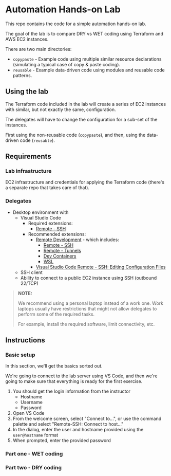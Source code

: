 # Automation Hands-on Lab

This repo contains the code for a simple automation hands-on lab.

The goal of the lab is to compare DRY vs WET coding using Terraform and AWS EC2 instances.

There are two main directories:

- `copypaste` - Example code using multiple similar resource declarations (simulating a typical case of copy & paste coding).
- `reusable` - Example data-driven code using modules and reusable code patterns.

## Using the lab

The Terraform code included in the lab will create a series of EC2 instances with similar, but not exactly the same, configuration.

The delegates will have to change the configuration for a sub-set of the instances.

First using the non-reusable code (`copypaste`), and then, using the data-driven code (`reusable`).

## Requirements

### Lab infrastructure

EC2 infrastructure and credentials for applying the Terraform code (there's a separate repo that takes care of that).

### Delegates

- Desktop environment with
  - Visual Studio Code
    - Required extensions:
      - [Remote - SSH](https://marketplace.visualstudio.com/items?itemName=ms-vscode-remote.remote-ssh)
    - Recommended extensions:
      - [Remote Development](https://marketplace.visualstudio.com/items/?itemName=ms-vscode-remote.vscode-remote-extensionpack) - which includes:
        - [Remote - SSH](https://marketplace.visualstudio.com/items?itemName=ms-vscode-remote.remote-ssh)
        - [Remote - Tunnels](https://marketplace.visualstudio.com/items?itemName=ms-vscode.remote-server)
        - [Dev Containers](https://marketplace.visualstudio.com/items/?itemName=ms-vscode-remote.remote-containers)
        - [WSL](https://marketplace.visualstudio.com/items?itemName=ms-vscode-remote.wsl)
      - [Visual Studio Code Remote - SSH: Editing Configuration Files](https://marketplace.visualstudio.com/items?itemName=ms-vscode-remote.remote-ssh-edit)
  - SSH client
  - Ability to connect to a public EC2 instance using SSH (outbound 22/TCP)

> **NOTE:**
>
> We recommend using a personal laptop instead of a work one. Work laptops usually have restrictions that might not allow delegates to perform some of the required tasks.
>
> For example, install the required software, limit connectivity, etc.

## Instructions

### Basic setup

In this section, we'll get the basics sorted out.

We're going to connect to the lab server using VS Code, and then we're going to make sure that everything is ready for the first exercise.

1. You should get the login information from the instructor
   - Hostname
   - Username
   - Password
2. Open VS Code
3. From the welcome screen, select "Connect to...", or use the command palette and select "Remote-SSH: Connect to host..."
4. In the dialog, enter the user and hostname provided using the `user@hostname` format
5. When prompted, enter the provided password

### Part one - WET coding

### Part two - DRY coding

